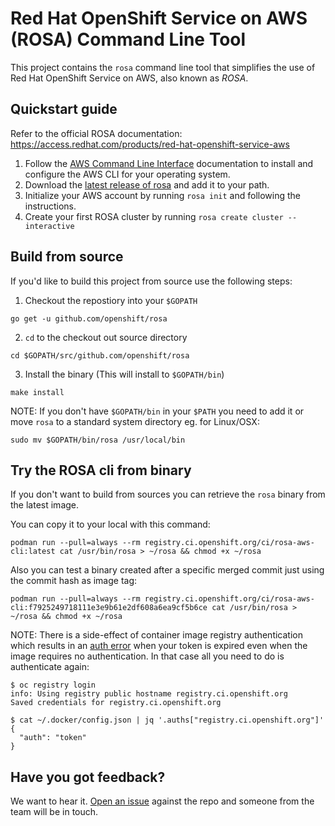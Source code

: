 # Red Hat OpenShift Service on AWS (ROSA) Command Line Tool

This project contains the `rosa` command line tool that simplifies the use of Red Hat OpenShift Service on AWS, also known as _ROSA_.

## Quickstart guide

Refer to the official ROSA documentation: https://access.redhat.com/products/red-hat-openshift-service-aws

1. Follow the [AWS Command Line Interface](https://aws.amazon.com/cli/) documentation to install and configure the AWS CLI for your operating system.
2. Download the [latest release of rosa](https://github.com/openshift/rosa/releases/latest) and add it to your path.
3. Initialize your AWS account by running `rosa init` and following the instructions.
4. Create your first ROSA cluster by running `rosa create cluster --interactive`

## Build from source

If you'd like to build this project from source use the following steps:

1. Checkout the repostiory into your `$GOPATH`

```
go get -u github.com/openshift/rosa
```

2. `cd` to the checkout out source directory

```
cd $GOPATH/src/github.com/openshift/rosa
```

3. Install the binary (This will install to `$GOPATH/bin`)

```
make install
```

NOTE: If you don't have `$GOPATH/bin` in your `$PATH` you need to add it or move `rosa` to a standard system directory eg. for Linux/OSX:

```
sudo mv $GOPATH/bin/rosa /usr/local/bin
```
## Try the ROSA cli from binary

If you don't want to build from sources you can retrieve the `rosa` binary from the latest image.

You can copy it to your local with this command:

```
podman run --pull=always --rm registry.ci.openshift.org/ci/rosa-aws-cli:latest cat /usr/bin/rosa > ~/rosa && chmod +x ~/rosa
```

Also you can test a binary created after a specific merged commit just using the commit hash as image tag:

```
podman run --pull=always --rm registry.ci.openshift.org/ci/rosa-aws-cli:f7925249718111e3e9b61e2df608a6ea9cf5b6ce cat /usr/bin/rosa > ~/rosa && chmod +x ~/rosa
```

NOTE: There is a side-effect of container image registry authentication which results in an [auth error](https://docs.ci.openshift.org/docs/how-tos/use-registries-in-build-farm/#why-i-am-getting-an-authentication-error) when your token is expired even when the image requires no authentication. In that case all you need to do is authenticate again:
```
$ oc registry login
info: Using registry public hostname registry.ci.openshift.org
Saved credentials for registry.ci.openshift.org

$ cat ~/.docker/config.json | jq '.auths["registry.ci.openshift.org"]'
{
  "auth": "token"
}
```
## Have you got feedback?

We want to hear it. [Open an issue](https://github.com/openshift/rosa/issues/new) against the repo and someone from the team will be in touch.
